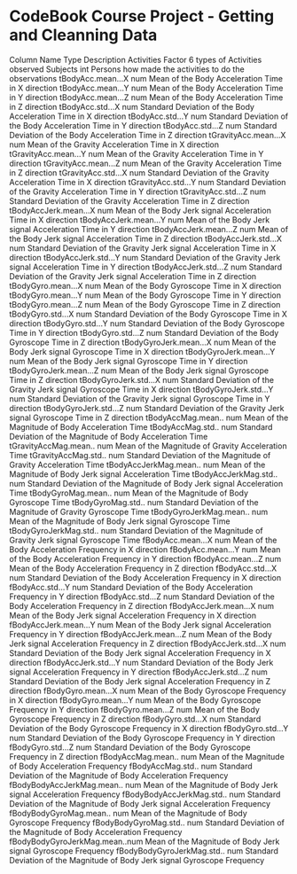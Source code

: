 CodeBook Course Project - Getting and Cleanning Data
===================

Column Name                Type    Description
Activities                 Factor  6 types of Activities observed
Subjects                   int     Persons how made the activities to do the observations
tBodyAcc.mean...X          num     Mean of the Body Acceleration Time in X direction
tBodyAcc.mean...Y          num     Mean of the Body Acceleration Time in Y direction
tBodyAcc.mean...Z          num     Mean of the Body Acceleration Time in Z direction
tBodyAcc.std...X           num     Standard Deviation of the Body Acceleration Time in X direction
tBodyAcc.std...Y           num     Standard Deviation of the Body Acceleration Time in Y direction
tBodyAcc.std...Z           num     Standard Deviation of the Body Acceleration Time in Z direction
tGravityAcc.mean...X       num     Mean of the Gravity Acceleration Time in X direction
tGravityAcc.mean...Y       num     Mean of the Gravity Acceleration Time in Y direction
tGravityAcc.mean...Z       num     Mean of the Gravity Acceleration Time in Z direction
tGravityAcc.std...X        num     Standard Deviation of the Gravity Acceleration Time in X direction
tGravityAcc.std...Y        num     Standard Deviation of the Gravity Acceleration Time in Y direction
tGravityAcc.std...Z        num     Standard Deviation of the Gravity Acceleration Time in Z direction
tBodyAccJerk.mean...X      num     Mean of the Body Jerk signal Acceleration Time in X direction
tBodyAccJerk.mean...Y      num     Mean of the Body Jerk signal Acceleration Time in Y direction
tBodyAccJerk.mean...Z      num     Mean of the Body Jerk signal Acceleration Time in Z direction
tBodyAccJerk.std...X       num     Standard Deviation of the Gravity Jerk signal Acceleration Time in X direction
tBodyAccJerk.std...Y       num     Standard Deviation of the Gravity Jerk signal Acceleration Time in Y direction
tBodyAccJerk.std...Z       num     Standard Deviation of the Gravity Jerk signal Acceleration Time in Z direction
tBodyGyro.mean...X         num     Mean of the Body Gyroscope Time in X direction
tBodyGyro.mean...Y         num     Mean of the Body Gyroscope Time in Y direction
tBodyGyro.mean...Z         num     Mean of the Body Gyroscope Time in Z direction
tBodyGyro.std...X          num     Standard Deviation of the Body Gyroscope Time in X direction
tBodyGyro.std...Y          num     Standard Deviation of the Body Gyroscope Time in Y direction
tBodyGyro.std...Z          num     Standard Deviation of the Body Gyroscope Time in Z direction
tBodyGyroJerk.mean...X     num     Mean of the Body Jerk signal Gyroscope Time in X direction
tBodyGyroJerk.mean...Y     num     Mean of the Body Jerk signal Gyroscope Time in Y direction
tBodyGyroJerk.mean...Z     num     Mean of the Body Jerk signal Gyroscope Time in Z direction
tBodyGyroJerk.std...X      num     Standard Deviation of the Gravity Jerk signal Gyroscope Time in X direction
tBodyGyroJerk.std...Y      num     Standard Deviation of the Gravity Jerk signal Gyroscope Time in Y direction
tBodyGyroJerk.std...Z      num     Standard Deviation of the Gravity Jerk signal Gyroscope Time in Z direction
tBodyAccMag.mean..         num     Mean of the Magnitude of Body Acceleration Time
tBodyAccMag.std..          num     Standard Deviation of the Magnitude of Body Acceleration Time
tGravityAccMag.mean..      num     Mean of the Magnitude of Gravity Acceleration Time
tGravityAccMag.std..       num     Standard Deviation of the Magnitude of Gravity Acceleration Time
tBodyAccJerkMag.mean..     num     Mean of the Magnitude of Body Jerk signal Acceleration Time
tBodyAccJerkMag.std..      num     Standard Deviation of the Magnitude of Body Jerk signal Acceleration Time
tBodyGyroMag.mean..        num     Mean of the Magnitude of Body Gyroscope Time
tBodyGyroMag.std..         num     Standard Deviation of the Magnitude of Gravity Gyroscope Time
tBodyGyroJerkMag.mean..    num     Mean of the Magnitude of Body Jerk signal Gyroscope Time
tBodyGyroJerkMag.std..     num     Standard Deviation of the Magnitude of Gravity Jerk signal Gyroscope Time
fBodyAcc.mean...X          num     Mean of the Body Acceleration Frequency in X direction
fBodyAcc.mean...Y          num     Mean of the Body Acceleration Frequency in Y direction
fBodyAcc.mean...Z          num     Mean of the Body Acceleration Frequency in Z direction
fBodyAcc.std...X           num     Standard Deviation of the Body Acceleration Frequency in X direction
fBodyAcc.std...Y           num     Standard Deviation of the Body Acceleration Frequency in Y direction
fBodyAcc.std...Z           num     Standard Deviation of the Body Acceleration Frequency in Z direction
fBodyAccJerk.mean...X      num     Mean of the Body Jerk signal Acceleration Frequency in X direction
fBodyAccJerk.mean...Y      num     Mean of the Body Jerk signal Acceleration Frequency in Y direction
fBodyAccJerk.mean...Z      num     Mean of the Body Jerk signal Acceleration Frequency in Z direction
fBodyAccJerk.std...X       num     Standard Deviation of the Body Jerk signal Acceleration Frequency in X direction
fBodyAccJerk.std...Y       num     Standard Deviation of the Body Jerk signal Acceleration Frequency in Y direction
fBodyAccJerk.std...Z       num     Standard Deviation of the Body Jerk signal Acceleration Frequency in Z direction
fBodyGyro.mean...X         num     Mean of the Body Gyroscope Frequency in X direction
fBodyGyro.mean...Y         num     Mean of the Body Gyroscope Frequency in Y direction
fBodyGyro.mean...Z         num     Mean of the Body Gyroscope Frequency in Z direction
fBodyGyro.std...X          num     Standard Deviation of the Body Gyroscope Frequency in X direction
fBodyGyro.std...Y          num     Standard Deviation of the Body Gyroscope Frequency in Y direction
fBodyGyro.std...Z          num     Standard Deviation of the Body Gyroscope Frequency in Z direction
fBodyAccMag.mean..         num     Mean of the Magnitude of Body Acceleration Frequency
fBodyAccMag.std..          num     Standard Deviation of the Magnitude of Body Acceleration Frequency
fBodyBodyAccJerkMag.mean.. num     Mean of the Magnitude of Body Jerk signal Acceleration Frequency
fBodyBodyAccJerkMag.std..  num     Standard Deviation of the Magnitude of Body Jerk signal Acceleration Frequency
fBodyBodyGyroMag.mean..    num     Mean of the Magnitude of Body Gyroscope Frequency
fBodyBodyGyroMag.std..     num     Standard Deviation of the Magnitude of Body Acceleration Frequency
fBodyBodyGyroJerkMag.mean..num     Mean of the Magnitude of Body Jerk signal Gyroscope Frequency
fBodyBodyGyroJerkMag.std.. num     Standard Deviation of the Magnitude of Body Jerk signal Gyroscope Frequency